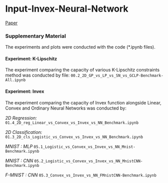 # Input-Invex-Neural-Network
[Paper](https://arxiv.org/abs/2106.08748)

### Supplementary Material

The experiments and plots were conducted with the code (*.ipynb files).

#### Experiment: K-Lipschitz
The experiment comparing the capacity of various K-Lipschitz constraints method was conducted by file:
`00.2_2D_GP_vs_LP_vs_SN_vs_GCLP-Benchmark-All.ipynb`

#### Experiment: Invex
The experiment comparing the capacity of Invex function alongside Linear, Convex and Ordinary Neural Networks was conducted by:

*2D Regression:* `01.4_2D_reg_Linear_vs_Convex_vs_Invex_vs_NN_Benchmark.ipynb`

*2D Classification:* `01.3_2D_cls_Logistic_vs_Convex_vs_Invex_vs_NN_Benchmark.ipynb`

*MNIST : MLP* `05.1_Logistic_vs_Convex_vs_Invex_vs_NN_Mnist-Benchmark.ipynb`

*MNIST : CNN* `05.2_Logistic_vs_Convex_vs_Invex_vs_NN_MnistCNN-Benchmark.ipynb`

*F-MNIST : CNN* `05.3_Convex_vs_Invex_vs_NN_FMnistCNN-Benchmark.ipynb`
